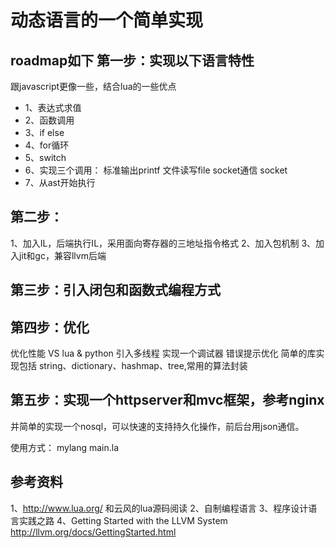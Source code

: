 # 动态语言的一个简单实现

roadmap如下
第一步：实现以下语言特性
--
跟javascript更像一些，结合lua的一些优点
* 1、表达式求值
* 2、函数调用
* 3、if else 
* 4、for循环
* 5、switch
* 6、实现三个调用：
	标准输出printf
	文件读写file
	socket通信 socket
* 7、从ast开始执行

第二步：
--
1、加入IL，后端执行IL，采用面向寄存器的三地址指令格式
2、加入包机制
3、加入jit和gc，兼容llvm后端

第三步：引入闭包和函数式编程方式
--

第四步：优化
--
优化性能 VS  lua  & python
引入多线程
实现一个调试器
错误提示优化
简单的库实现包括 string、dictionary、hashmap、tree,常用的算法封装

第五步：实现一个httpserver和mvc框架，参考nginx
--
并简单的实现一个nosql，可以快速的支持持久化操作，前后台用json通信。
 

使用方式： mylang  main.la

参考资料
--
1、http://www.lua.org/ 和云风的lua源码阅读
2、自制编程语言
3、程序设计语言实践之路
4、Getting Started with the LLVM System http://llvm.org/docs/GettingStarted.html  